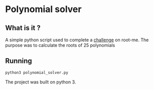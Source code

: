 # Polynomial solver

## What is it ?

A simple python script used to complete a [challenge](https://www.root-me.org/en/Challenges/Programming/Second-degree-polynomial-solver) on root-me. The purpose was to calculate the roots of 25 polynomials

## Running
 `python3 polynomial_solver.py` 

The project was built on python 3. 


